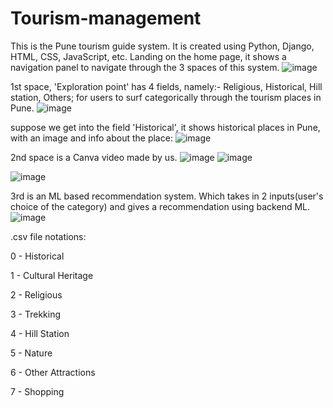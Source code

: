 # Tourism-management
This is the Pune tourism guide system. It is created using Python, Django, HTML, CSS, JavaScript, etc.
Landing on the home page, it shows a navigation panel to navigate through the 3 spaces of this system.
![image](https://github.com/pallavipawalep/Tourism-management/assets/120124794/fefdb7e6-f3d7-4256-bf5a-4b1f98969e72)

1st space, 'Exploration point' has 4 fields, namely:- Religious, Historical, Hill station, Others; for users to surf categorically through the tourism places in Pune.
![image](https://github.com/pallavipawalep/Tourism-management/assets/120124794/6075e749-b8b9-46ff-963b-598d13525dd8)

suppose we get into the field 'Historical', it shows historical places in Pune, with an image and info about the place:
![image](https://github.com/pallavipawalep/Tourism-management/assets/120124794/5a7bf136-71c8-44b5-a914-c2e0e8565fb8)

2nd space is a Canva video made by us.
![image](https://github.com/pallavipawalep/Tourism-management/assets/120124794/725d26e4-e609-49ba-ac61-371624ae97df)
![image](https://github.com/pallavipawalep/Tourism-management/assets/120124794/43c8e975-191e-4cdb-9e99-95d4db4dad79)

![image](https://github.com/pallavipawalep/Tourism-management/assets/120124794/ac9726cb-39e2-452f-a762-095b5c56cf82)


3rd is an ML based recommendation system. Which takes in 2 inputs(user's choice of the category) and gives a recommendation using backend ML.
![image](https://github.com/pallavipawalep/Tourism-management/assets/120124794/1c743d8b-1af9-4444-8f0f-a797a68ec125)


.csv file notations:

0 - Historical

1 - Cultural Heritage

2 - Religious

3 - Trekking

4 - Hill Station

5 - Nature

6 - Other Attractions

7 - Shopping
